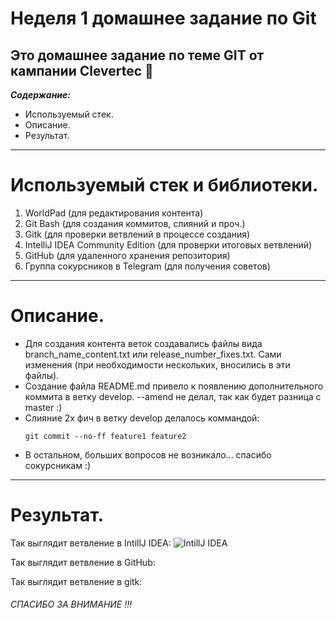 # Неделя 1 домашнее задание по Git

Это домашнее задание по теме GIT от кампании Clevertec :clap:
---
___Содержание:___
* Используемый стек.
* Описание.
* Результат.
___     

# Используемый стек и библиотеки.
1. WorldPad (для редактирования контента)
2. Git Bash (для создания коммитов, слияний и проч.)
3. Gitk (для проверки ветвлений в процессе создания)
4. IntelliJ IDEA Community Edition (для проверки итоговых ветвлений)
5. GitHub (для удаленного хранения репозитория)
6. Группа сокурсников в Telegram (для получения советов) 
___

# Описание.
- Для создания контента веток создавались файлы вида branch_name_content.txt или release_number_fixes.txt.
Сами изменения (при необходимости нескольких, вносились в эти файлы).
- Создание файла README.md привело к появлению дополнительного коммита в ветку develop. --amend не делал, так как будет разница с master :)
- Слияние 2х фич в ветку develop делалось коммандой:
    ~~~
    git commit --no-ff feature1 feature2
    ~~~
- В остальном, больших вопросов не возникало... спасибо сокурсникам :) 
___

# Результат.
Так выглядит ветвление в IntillJ IDEA:
![IntillJ IDEA](https://ibb.co/hsbqf4q)


Так выглядит ветвление в GitHub:


Так выглядит ветвление в gitk:




###### CПАСИБО ЗА ВНИМАНИЕ !!!
